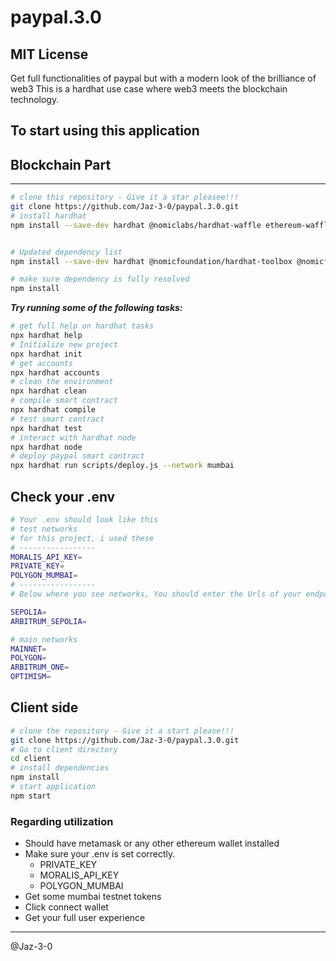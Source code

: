 # paypal.3.0

## MIT License

Get full functionalities of paypal but with a modern look of the brilliance of web3
This is a hardhat use case where web3 meets the blockchain technology.

## To start using this application

## **Blockchain Part**

---------------

```sh
# clone this repository - Give it a star pleasee!!!
git clone https://github.com/Jaz-3-0/paypal.3.0.git
# install hardhat
npm install --save-dev hardhat @nomiclabs/hardhat-waffle ethereum-waffle ethereum-waffle chai @nomiclabs/hardhat-ethereum ethers dotenv


# Updated dependency list
npm install --save-dev hardhat @nomicfoundation/hardhat-toolbox @nomicfoundation/hardhat-network-helpers @nomicfoundation/hardhat-chai-matchers @nomicfoundation/hardhat-ethers @nomicfoundation/hardhat-verify chai ethers hardhat-gas-reporter solidity-coverage @typechain/hardhat typechain @typechain/ethers-v6
```

```sh
# make sure dependency is fully resolved
npm install
```

_**Try running some of the following tasks:**_

```sh
# get full help on hardhat tasks
npx hardhat help
# Initialize new project
npx hardhat init
# get accounts
npx hardhat accounts
# clean the environment
npx hardhat clean
# compile smart contract
npx hardhat compile
# test smart contract
npx hardhat test
# interact with hardhat node
npx hardhat node
# deploy paypal smart contract
npx hardhat run scripts/deploy.js --network mumbai

```

## Check your .env

```sh
# Your .env should look like this
# test networks
# for this project, i used these
# -----------------
MORALIS_API_KEY=
PRIVATE_KEY=
POLYGON_MUMBAI=
# -----------------
# Below where you see networks, You should enter the Urls of your endpoints(rpc)

SEPOLIA=
ARBITRUM_SEPOLIA=

# main networks
MAINNET=
POLYGON=
ARBITRUM_ONE=
OPTIMISM=

```

## **Client side**

```sh
# clone the repository - Give it a start please!!!
git clone https://github.com/Jaz-3-0/paypal.3.0.git
# Go to client directory
cd client
# install dependencies
npm install
# start application
npm start
```

### **Regarding utilization**

- Should have metamask or any other ethereum wallet installed
- Make sure your .env is set correctly.
  - PRIVATE_KEY
  - MORALIS_API_KEY
  - POLYGON_MUMBAI
- Get some mumbai testnet tokens
- Click connect wallet
- Get your full user experience

------------------------------

@Jaz-3-0
